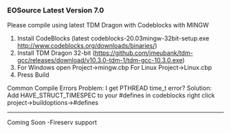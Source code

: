 ### EOSource Latest Version 7.0

Please compile using latest TDM Dragon with Codeblocks with MINGW

1. Install CodeBlocks (latest codeblocks-20.03mingw-32bit-setup.exe http://www.codeblocks.org/downloads/binaries/)
2. Install TDM Dragon 32-bit (https://github.com/jmeubank/tdm-gcc/releases/download/v10.3.0-tdm-1/tdm-gcc-10.3.0.exe)
3. For Windows open Project->mingw.cbp For Linux Project->Linux.cbp
4. Press Build

Common Compile Errors
Problem: I get PTHREAD time_t error?
Solution: Add HAVE_STRUCT_TIMESPEC to your #defines in codeblocks right click project->buildoptions->#defines

---
Coming Soon
-Fireserv support
